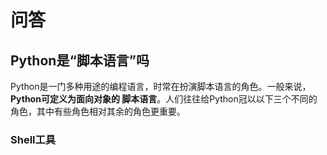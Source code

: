 问答
================================================================================
## Python是“脚本语言”吗
Python是一门多种用途的编程语言，时常在扮演脚本语言的角色。一般来说，**Python可定义为面向对象的
脚本语言**。人们往往给Python冠以以下三个不同的角色，其中有些角色相对其余的角色更重要。

### Shell工具
